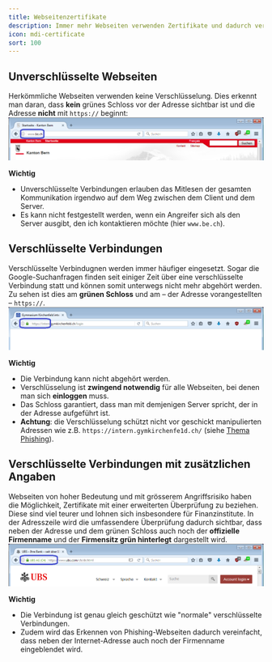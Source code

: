 ```yaml
---
title: Webseitenzertifikate
description: Immer mehr Webseiten verwenden Zertifikate und dadurch verschlüsselte Verbindungen. Was bedeutet dies für uns?
icon: mdi-certificate
sort: 100
---
```




## Unverschlüsselte Webseiten
Herkömmliche Webseiten verwenden keine Verschlüsselung. Dies erkennt man daran, dass **kein** grünes Schloss vor der Adresse sichtbar ist und die Adresse **nicht** mit `https://` beginnt:
![HTTP-Verbindung](./01-be.ch-markiert.png)

**Wichtig**
- Unverschlüsselte Verbindungen erlauben das Mitlesen der gesamten Kommunikation irgendwo auf dem Weg zwischen dem Client und dem Server.
- Es kann nicht festgestellt werden, wenn ein Angreifer sich als den Server ausgibt, den ich kontaktieren möchte (hier `www.be.ch`).


## Verschlüsselte Verbindungen
Verschlüsselte Verbindugnen werden immer häufiger eingesetzt. Sogar die Google-Suchanfragen finden seit einiger Zeit über eine verschlüsselte Verbindung statt und können somit unterwegs nicht mehr abgehört werden. Zu sehen ist dies am **grünen Schloss** und am – der Adresse vorangestellten – `https://`.
![HTTPS-Verbindung](./02-intern-markiert.png)

**Wichtig**
- Die Verbindung kann nicht abgehört werden.
- Verschlüsselung ist **zwingend notwendig** für alle Webseiten, bei denen man sich **einloggen** muss.
- Das Schloss garantiert, dass man mit demjenigen Server spricht, der in der Adresse aufgeführt ist.
- **Achtung**: die Verschlüsselung schützt nicht vor geschickt manipulierten Adressen wie z.B. `https://intern.gymkirchenfe1d.ch/` (siehe [Thema Phishing](/sicherheit/phishing/)).


## Verschlüsselte Verbindungen mit zusätzlichen Angaben
Webseiten von hoher Bedeutung und mit grösserem Angriffsrisiko haben die Möglichkeit, Zertifikate mit einer erweiterten Überprüfung zu beziehen. Diese sind viel teurer und lohnen sich insbesondere für Finanzinstitute. In der Adresszeile wird die umfassendere Überprüfung dadurch sichtbar, dass neben der Adresse und dem grünen Schloss auch noch der **offizielle Firmenname** und der **Firmensitz grün hinterlegt** dargestellt wird.
![HTTPS-Verbindung mit erweiterter Überprüfung](./03-ubs-markiert.png)

**Wichtig**
- Die Verbindung ist genau gleich geschützt wie "normale" verschlüsselte Verbindungen.
- Zudem wird das Erkennen von Phishing-Webseiten dadurch vereinfacht, dass neben der Internet-Adresse auch noch der Firmenname eingeblendet wird.
